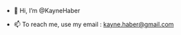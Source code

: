 - 👋 Hi, I’m @KayneHaber
<!-- 
- 👀 I’m interested in tech, specifically backend development, football, music and music production
- 🌱 I have an Advanced Diploma in IT(Software Development)
- Starting a Bachelor of Science (Honours) in Software Development next scholastic year 2024/25 - 2027/28
- I am proficient in Java, C#, SQL, PHP, HTML/CSS, JavaScript, JQuery, Ionic-React, Python, Lua
- Also have experience in 2D Game Development using C#
- Can work with FIGMA, Photoshop, and GIMP
- I’m looking to collaborate on any open source projects, as well as share my own, just looking to learn and grow
-->
- 📫 To reach me, use my email : kayne.haber@gmail.com

<!---
KayneHaber/KayneHaber is a ✨ special ✨ repository because its `README.md` (this file) appears on your GitHub profile.
You can click the Preview link to take a look at your changes.
--->
